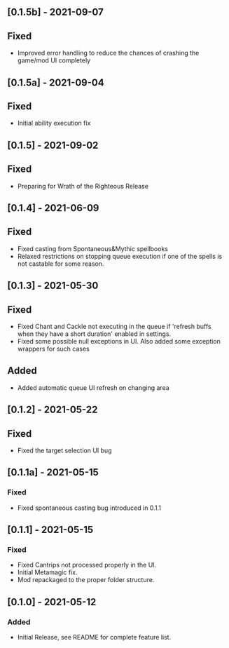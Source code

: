 ﻿## [0.1.5b] - 2021-09-07
## Fixed
- Improved error handling to reduce the chances of crashing the game/mod 
UI completely

## [0.1.5a] - 2021-09-04
## Fixed
- Initial ability execution fix

## [0.1.5] - 2021-09-02
## Fixed
- Preparing for Wrath of the Righteous Release
## [0.1.4] - 2021-06-09
## Fixed
- Fixed casting from Spontaneous&Mythic spellbooks
- Relaxed restrictions on stopping queue execution if one of the spells is not castable for some reason.

## [0.1.3] - 2021-05-30
## Fixed
- Fixed Chant and Cackle not executing in the queue if 'refresh buffs when they have a short duration' enabled in settings.
- Fixed some possible null exceptions in UI. Also added some exception wrappers for such cases
## Added
- Added automatic queue UI refresh on changing area

## [0.1.2] - 2021-05-22
## Fixed
- Fixed the target selection UI bug

## [0.1.1a] - 2021-05-15
### Fixed
- Fixed spontaneous casting bug introduced in 0.1.1

## [0.1.1] - 2021-05-15
### Fixed
- Fixed Cantrips not processed properly in the UI.
- Initial Metamagic fix.
- Mod repackaged to the proper folder structure.

## [0.1.0] - 2021-05-12
### Added
- Initial Release, see README for complete feature list.
